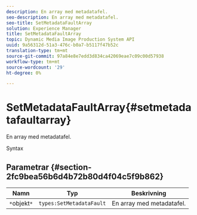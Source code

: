 ```yaml
---
description: En array med metadatafel.
seo-description: En array med metadatafel.
seo-title: SetMetadataFaultArray
solution: Experience Manager
title: SetMetadataFaultArray
topic: Dynamic Media Image Production System API
uuid: 9a56312d-51a3-476c-b0a7-b5117f47b52c
translation-type: tm+mt
source-git-commit: 97a84e8e7edd3d834ca42069eae7c09c00d57938
workflow-type: tm+mt
source-wordcount: '29'
ht-degree: 0%

---
```



# SetMetadataFaultArray{#setmetadatafaultarray}

En array med metadatafel.

Syntax

## Parametrar {#section-2fc9bea56b6d4b72b80d4f04c5f9b862}

| Namn | Typ | Beskrivning |
|---|---|---|
| `*`objekt`*` | `types:SetMetadataFault` | En array med metadatafel. |

